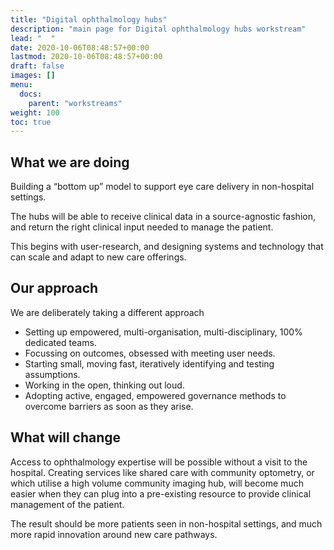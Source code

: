 ```yaml
---
title: "Digital ophthalmology hubs"
description: "main page for Digital ophthalmology hubs workstream"
lead: "  "
date: 2020-10-06T08:48:57+00:00
lastmod: 2020-10-06T08:48:57+00:00
draft: false
images: []
menu:
  docs:
    parent: "workstreams"
weight: 100
toc: true
---
```


## What we are doing


Building a “bottom up” model to support eye care delivery in non-hospital settings.

The hubs will be able to receive clinical data in a source-agnostic fashion, and return
the right clinical input needed to manage the patient.

This begins with user-research, and designing systems and technology that can
scale and adapt to new care offerings.

## Our approach

We are deliberately taking a different approach

* Setting up empowered, multi-organisation, multi-disciplinary, 100%
dedicated teams.
* Focussing on outcomes, obsessed with meeting user needs.
* Starting small, moving fast, iteratively identifying and testing assumptions.
* Working in the open, thinking out loud.
* Adopting active, engaged, empowered governance methods to overcome
barriers as soon as they arise.

## What will change

Access to ophthalmology expertise will be possible without a visit to the hospital.
Creating services like shared care with community optometry, or which utilise a high
volume community imaging hub, will become much easier when they can plug into a
pre-existing resource to provide clinical management of the patient.

The result should be more patients seen in non-hospital settings, and much more
rapid innovation around new care pathways.
